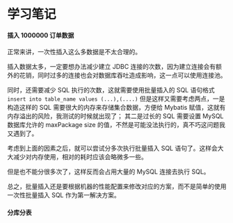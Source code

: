 # 学习笔记

#### 插入 1000000 订单数据

正常来讲，一次性插入这么多数据是不太合理的。

插入数据太多，一定要想办法减少建立 JDBC 连接的次数，因为建立连接会有额外的花销，同时过多的连接也会对数据库吞吐造成影响，这一点可以使用连接池。

同时，还需要减少 SQL 执行的次数，这就需要使用批量插入的 SQL 语句格式 `insert into table_name values (...),(....)` 
但是这样又需要考虑两点，一是构造这样的 SQL 需要很大的内存来存储集合数据，方便给 Mybatis 赋值，这就有内存溢出的风险，我测试的时候就出现了；
其二是过长的 SQL 需要设置 MySQL 数据库允许的 maxPackage size 的值，不然是可能没法执行的，真不巧这问题我又遇到了。

考虑到上面的因素之后，就可以尝试分多次执行批量插入 SQL 语句了。这样会大大减少对内存使用，相对的耗时应该会略微多一些。

但是也不能分很多次了，这样反而会占用大量的 MySQL 连接去执行 SQL。

总之，批量插入还是要根据机器的性能配置来修改对应的方案，而不是简单的使用一次性批量插入 SQL 作为第一解决方案。


#### 分库分表
 